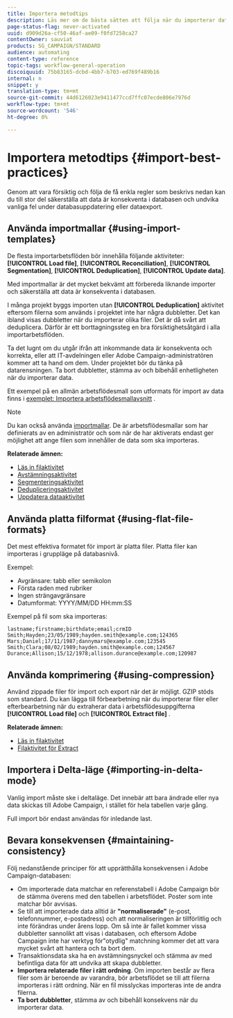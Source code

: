 ```yaml
---
title: Importera metodtips
description: Läs mer om de bästa sätten att följa när du importerar data till databasen.
page-status-flag: never-activated
uuid: d909d26a-cf50-46af-ae09-f0fd7258ca27
contentOwner: sauviat
products: SG_CAMPAIGN/STANDARD
audience: automating
content-type: reference
topic-tags: workflow-general-operation
discoiquuid: 75b83165-dcbd-4bb7-b703-ed769f489b16
internal: n
snippet: y
translation-type: tm+mt
source-git-commit: 44d6126023e9411477ccd7ffc07ecde806e7976d
workflow-type: tm+mt
source-wordcount: '546'
ht-degree: 0%

---
```



# Importera metodtips {#import-best-practices}

Genom att vara försiktig och följa de få enkla regler som beskrivs nedan kan du till stor del säkerställa att data är konsekventa i databasen och undvika vanliga fel under databasuppdatering eller dataexport.

## Använda importmallar {#using-import-templates}

De flesta importarbetsflöden bör innehålla följande aktiviteter: **[!UICONTROL Load file]**, **[!UICONTROL Reconciliation]**, **[!UICONTROL Segmentation]**, **[!UICONTROL Deduplication]**, **[!UICONTROL Update data]**.

Med importmallar är det mycket bekvämt att förbereda liknande importer och säkerställa att data är konsekventa i databasen.

I många projekt byggs importen utan **[!UICONTROL Deduplication]** aktivitet eftersom filerna som används i projektet inte har några dubbletter. Det kan ibland visas dubbletter när du importerar olika filer. Det är då svårt att deduplicera. Därför är ett borttagningssteg en bra försiktighetsåtgärd i alla importarbetsflöden.

Ta det lugnt om du utgår ifrån att inkommande data är konsekventa och korrekta, eller att IT-avdelningen eller Adobe Campaign-administratören kommer att ta hand om dem. Under projektet bör du tänka på datarensningen. Ta bort dubbletter, stämma av och bibehåll enhetligheten när du importerar data.

Ett exempel på en allmän arbetsflödesmall som utformats för import av data finns i [exemplet: Importera arbetsflödesmallavsnitt](#example--import-workflow-template) .

>[!NOTE]
>
>Du kan också använda [importmallar](../../automating/using/importing-data-with-import-templates.md). De är arbetsflödesmallar som har definierats av en administratör och som när de har aktiverats endast ger möjlighet att ange filen som innehåller de data som ska importeras.

**Relaterade ämnen:**

* [Läs in filaktivitet](../../automating/using/load-file.md)
* [Avstämningsaktivitet](../../automating/using/reconciliation.md)
* [Segmenteringsaktivitet](../../automating/using/segmentation.md)
* [Dedupliceringsaktivitet](../../automating/using/deduplication.md)
* [Uppdatera dataaktivitet](../../automating/using/update-data.md)

## Använda platta filformat {#using-flat-file-formats}

Det mest effektiva formatet för import är platta filer. Platta filer kan importeras i gruppläge på databasnivå.

Exempel:

* Avgränsare: tabb eller semikolon
* Första raden med rubriker
* Ingen strängavgränsare
* Datumformat: YYYY/MM/DD HH:mm:SS

Exempel på fil som ska importeras:

```
lastname;firstname;birthdate;email;crmID
Smith;Hayden;23/05/1989;hayden.smith@example.com;124365
Mars;Daniel;17/11/1987;dannymars@example.com;123545
Smith;Clara;08/02/1989;hayden.smith@example.com;124567
Durance;Allison;15/12/1978;allison.durance@example.com;120987
```

## Använda komprimering {#using-compression}

Använd zippade filer för import och export när det är möjligt. GZIP stöds som standard. Du kan lägga till förbearbetning när du importerar filer eller efterbearbetning när du extraherar data i arbetsflödesuppgifterna **[!UICONTROL Load file]** och **[!UICONTROL Extract file]** .

**Relaterade ämnen:**

* [Läs in filaktivitet](../../automating/using/load-file.md)
* [Filaktivitet för Extract](../../automating/using/extract-file.md)

## Importera i Delta-läge {#importing-in-delta-mode}

Vanlig import måste ske i deltaläge. Det innebär att bara ändrade eller nya data skickas till Adobe Campaign, i stället för hela tabellen varje gång.

Full import bör endast användas för inledande last.

## Bevara konsekvensen {#maintaining-consistency}

Följ nedanstående principer för att upprätthålla konsekvensen i Adobe Campaign-databasen:

* Om importerade data matchar en referenstabell i Adobe Campaign bör de stämma överens med den tabellen i arbetsflödet. Poster som inte matchar bör avvisas.
* Se till att importerade data alltid är **&quot;normaliserade&quot;** (e-post, telefonnummer, e-postadress) och att normaliseringen är tillförlitlig och inte förändras under årens lopp. Om så inte är fallet kommer vissa dubbletter sannolikt att visas i databasen, och eftersom Adobe Campaign inte har verktyg för&quot;otydlig&quot; matchning kommer det att vara mycket svårt att hantera och ta bort dem.
* Transaktionsdata ska ha en avstämningsnyckel och stämma av med befintliga data för att undvika att skapa dubbletter.
* **Importera relaterade filer i rätt ordning**. Om importen består av flera filer som är beroende av varandra, bör arbetsflödet se till att filerna importeras i rätt ordning. När en fil misslyckas importeras inte de andra filerna.
* **Ta bort dubbletter**, stämma av och bibehåll konsekvens när du importerar data.
